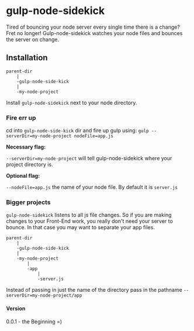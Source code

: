 gulp-node-sidekick
==================

Tired of bouncing your node server every single time there is a change? Fret no longer! Gulp-node-sidekick watches your node files and bounces the server on change.

## Installation

````
parent-dir
	|
 	-gulp-node-side-kick
 	|
 	-my-node-project

````

Install ```gulp-node-sidekick``` next to your node directory.

### Fire err up

cd into ```gulp-node-side-kick``` dir and fire up gulp using: ```gulp --serverDir=my-node-project nodeFile=app.js```

**Necessary flag:** 

```--serverDir=my-node-project``` will tell gulp-node-sidekick where your project directory is.

**Optional flag:**

```--nodeFile=app.js``` the name of your node file. By default it is ```server.js```


### Bigger projects

```gulp-node-sidekick``` listens to all js file changes. So if you are making changes to your Front-End work, you really don't need your server to bounce. In that case you may want to separate your app files.
````
parent-dir
	|
	-gulp-node-side-kick
	|
	-my-node-project
		|
		-app
			|
			-server.js
````
Instead of passing in just the name of the directory pass in the pathname ```--serverDir=my-node-project/app```

#### Version

0.0.1 - the Beginning =)